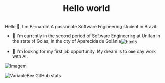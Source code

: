 <!--title-->
<div id="user-content-toc">
  <ul align="center">
    <summary><h1 style="display: inline-block">Hello world</h1></summary>
</div>

<!-- Presentation -->
<p>
        Hello 👋, I'm Bernardo! A passionate Software Engineering student in Brazil.

  - 🌱 I'm currently in the second period of Software Engineering at Unifan in the state of Goiás, in the city of Aparecida de Goiânia<img align="center" alt="html5" src="https://img.shields.io/badge/ Edx-193A3E?style=for-the -badge&logo=edx&logoColor=white" />

  - 🔭 I'm looking for my first job opportunity. My dream is to one day work with AI.
</p>
<!-- GIF -->
<p align="left">
  <img align="center" src="https://user-images.githubusercontent.com/74038190/225813708-98b745f2-7d22-48cf-9150-083f1b00d6c9.gif" alt="Imagem">
</p>

<!-- GithubStats -->
![VariableBee GitHub stats](https://github-readme-stats.vercel.app/api?username=BernardoBotelho01&show_icons=true&theme=gotham)
